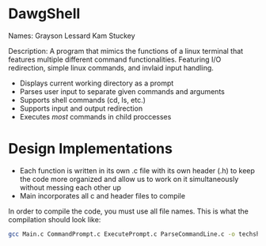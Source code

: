 # DawgShell
Names:
Grayson Lessard
Kam Stuckey

Description:
A program that mimics the functions of a linux terminal that features multiple different command functionalities.
Featuring I/O redirection, simple linux commands, and invlaid input handling.

- Displays current working directory as a prompt
- Parses user input to separate given commands and arguments
- Supports shell commands (cd, ls, etc.)
- Supports input and output redirection
- Executes *most* commands in child proccesses

# Design Implementations
- Each function is written in its own .c file with its own header (.h) to keep the code more organized and allow us to work on it simultaneously without messing each other up
- Main incorporates all c and header files to compile 


In order to compile the code, you must use all file names.  This is what the compilation should look like:
```bash
gcc Main.c CommandPrompt.c ExecutePrompt.c ParseCommandLine.c -o techshell
```